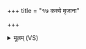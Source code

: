 +++
title = "१७ कस्ये मृजाना"

+++
<details><summary>मूलम् (VS)</summary>

क॒स्ये मृ॑जाना॒अति॑ यन्ति रि॒प्रमायु॒र्दधा॑नाः प्रत॒रं नवी॑यः। आ॒प्याय॑मानाः प्र॒जया॒धने॒नाध॑ स्याम सुर॒भयो॑ गृ॒हेषु॑ ॥
</details>